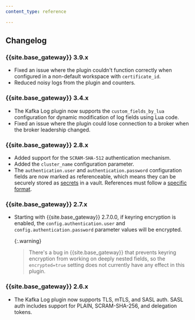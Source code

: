 ```yaml
---
content_type: reference

---
```


## Changelog

### {{site.base_gateway}} 3.9.x
* Fixed an issue where the plugin couldn't function correctly when configured in a non-default workspace with `certificate_id`.
* Reduced noisy logs from the plugin and counters.

### {{site.base_gateway}} 3.4.x
* The Kafka Log plugin now supports the `custom_fields_by_lua` configuration for 
dynamic modification of log fields using Lua code.
* Fixed an issue where the plugin could lose connection to a broker when the broker leadership changed.

### {{site.base_gateway}} 2.8.x

* Added support for the `SCRAM-SHA-512` authentication mechanism.
* Added the `cluster_name` configuration parameter.
* The `authentication.user` and `authentication.password` configuration fields are now marked as
referenceable, which means they can be securely stored as
[secrets](/gateway/secrets-management/)
in a vault. References must follow a [specific format](/gateway/secrets-management/).

### {{site.base_gateway}} 2.7.x

* Starting with {{site.base_gateway}} 2.7.0.0, if keyring encryption is enabled,
 the `config.authentication.user` and `config.authentication.password` parameter
 values will be encrypted.

  {:.warning}
  > There's a bug in {{site.base_gateway}} that prevents keyring encryption
  from working on deeply nested fields, so the `encrypted=true` setting does not
  currently have any effect in this plugin.

### {{site.base_gateway}} 2.6.x
*  The Kafka Log plugin now supports TLS, mTLS, and SASL auth.
SASL auth includes support for PLAIN, SCRAM-SHA-256, and delegation tokens.